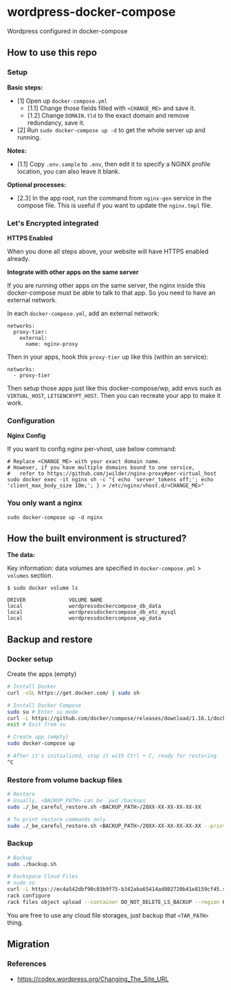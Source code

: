 # wordpress-docker-compose
Wordpress configured in docker-compose

## How to use this repo

### Setup

**Basic steps:**

- [1] Open up `docker-compose.yml`
  - [1.1] Change those fields filled with `<CHANGE_ME>` and save it.
  - [1.2] Change `DOMAIN.tld` to the exact domain and remove redundancy, save it.
- [2] Run `sudo docker-compose up -d` to get the whole server up and running.

**Notes:**

- [1.1] Copy `.env.sample` to `.env`, then edit it to specify a NGINX profile location, you can also leave it blank.


**Optional processes:**

- [2.3] In the app root, run the command from `nginx-gen` service in the compose file. This is useful if you want to update the `nginx.tmpl` file.

### Let's Encrypted integrated

**HTTPS Enabled**

When you done all steps above, your website will have HTTPS enabled already.

**Integrate with other apps on the same server**

If you are running other apps on the same server, the nginx inside this docker-compose must be able to talk to that app. So you need to have an external network.

In each `docker-compose.yml`, add an external network:

```
networks:
  proxy-tier:
    external:
      name: nginx-proxy
```

Then in your apps, hook this `proxy-tier` up like this (within an service):

```
networks:
  - proxy-tier
```

Then setup those apps just like this docker-compose/wp, add envs such as `VIRTUAL_HOST`, `LETSENCRYPT_HOST`. Then you can recreate your app to make it work.

### Configuration

**Nginx Config**

If you want to config nginx per-vhost, use below command:

```
# Replace <CHANGE_ME> with your exact domain name.
# However, if you have multiple domains bound to one service, 
#   refer to https://github.com/jwilder/nginx-proxy#per-virtual_host
sudo docker exec -it nginx sh -c "{ echo 'server_tokens off;'; echo 'client_max_body_size 10m;'; } > /etc/nginx/vhost.d/<CHANGE_ME>"
```

### You only want a nginx

```
sudo docker-compose up -d nginx
```

## How the built environment is structured?

**The data:**

Key information: data volumes are specified in `docker-compose.yml` > `volumes` section.

```
$ sudo docker volume ls

DRIVER              VOLUME NAME
local               wordpressdockercompose_db_data
local               wordpressdockercompose_db_etc_mysql
local               wordpressdockercompose_wp_data
```

## Backup and restore

### Docker setup

Create the apps (empty)

```bash
# Install Docker
curl -sSL https://get.docker.com/ | sudo sh

# Install Docker Compose
sudo su # Enter su mode
curl -L https://github.com/docker/compose/releases/download/1.16.1/docker-compose-`uname -s`-`uname -m` > /usr/local/bin/docker-compose && chmod +x /usr/local/bin/docker-compose
exit # Exit from su

# Create app (empty)
sudo docker-compose up

# After it's initialized, stop it with Ctrl + C, ready for restoring.
^C
```

### Restore from volume backup files

```bash
# Restore
# Usually, <BACKUP_PATH> can be `pwd`/backups
sudo ./_be_careful_restore.sh <BACKUP_PATH>/20XX-XX-XX-XX-XX-XX

# To print restore commands only
sudo ./_be_careful_restore.sh <BACKUP_PATH>/20XX-XX-XX-XX-XX-XX --print
```

### Backup

```bash
# Backup
sudo ./backup.sh

# Rackspace Cloud Files
# sudo su
curl -L https://ec4a542dbf90c03b9f75-b342aba65414ad802720b41e8159cf45.ssl.cf5.rackcdn.com/1.2/Linux/amd64/rack > /usr/local/bin/rack && chmod +x /usr/local/bin/rack
rack configure
rack files object upload --container DO_NOT_DELETE_LS_BACKUP --region HKG --name <PROJ_NAME>/<TAR_FILE_NAME>-backup.`date +"%Y-%m-%d-%H-%M-%S"`.tar.gz --file <TAR_PATH>
```

You are free to use any cloud file storages, just backup that `<TAR_PATH>` thing.

## Migration

### References

- https://codex.wordpress.org/Changing_The_Site_URL
